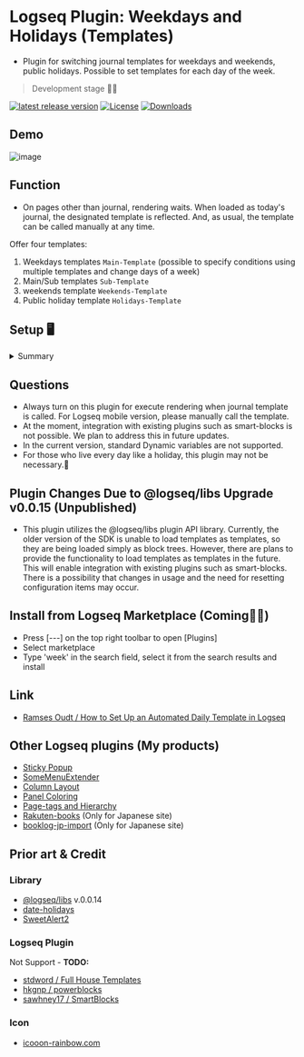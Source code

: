 # Logseq Plugin: Weekdays and Holidays (Templates)

- Plugin for switching journal templates for weekdays and weekends, public holidays. Possible to set templates for each day of the week.

> Development stage 👷🚧

[![latest release version](https://img.shields.io/github/v/release/YU000jp/logseq-plugin-weekdays-and-weekends)](https://github.com/YU000jp/logseq-plugin-weekdays-and-weekends/releases)
[![License](https://img.shields.io/github/license/YU000jp/logseq-plugin-weekdays-and-weekends?color=blue)](https://github.com/YU000jp/logseq-plugin-weekdays-and-weekends/LICENSE)
[![Downloads](https://img.shields.io/github/downloads/YU000jp/logseq-plugin-weekdays-and-weekends/total.svg)](https://github.com/YU000jp/logseq-plugin-weekdays-and-weekends/releases)

## Demo

![image](https://user-images.githubusercontent.com/111847207/235460001-a731d9eb-8b45-4c55-8789-d73e24bb655a.gif)

## Function

- On pages other than journal, rendering waits. When loaded as today's journal, the designated template is reflected. And, as usual, the template can be called manually at any time.

Offer four templates:

1. Weekdays templates `Main-Template`
(possible to specify conditions using multiple templates and change days of a week)
1. Main/Sub templates `Sub-Template`
1. weekends template `Weekends-Template`
1. Public holiday template `Holidays-Template`

## Setup 🖥️

<details><summary>Summary</summary>

1. Edit config.edn and replace (Press [---] on the top right toolbar to open [Settings])

```text
:default-templates
{:journals "Journal"}
```

![image](https://user-images.githubusercontent.com/111847207/235462277-dd42adda-713c-4d21-abb6-5c25e585ab2c.png)
> Be found around the 20th line.

2. Build templates

- Open templates page or any. Execute a slash command.

`Create sample for weekdays renderer`

![image](https://user-images.githubusercontent.com/111847207/235462948-8a18ad6e-c0e1-4839-a7b2-a4b436cfc6b3.png)
> In the sample, 4 templates be created.

3. Edit Templates

- Contents of templates is free spaces and open to interpretation by you. By right-clicking on the bullet, a context menu will appear, allowing you to select the color and font size.

4. Perform check

- As usual, possible to either wait for the date to change or delete the current day's journal. To delete it, right-click on the date title and select "Delete" from the context menu. Make a copy in advance, as current journal page be deleted.

5. Change to specific days of the week (Option)

Open the page that was built. Click on the area to the right of WAITING labels to edit the renderer.

1. Specify days of week in 3 letters like "Sun" and separate them with an "&". And possible to select 'All'. This is for bundling templates together.
1. It is possible to replicate renderers, not limited to Main-Template and Weekends-Template. And manually change the names of 4 templates as they are just names of the templates. A block can have a maximum of seven renderings, but if the weekdays overlap, only one of them will be executed. During runtime, the block with renderings be removed.

![image](https://user-images.githubusercontent.com/111847207/235461336-8e7db7bf-a29a-4796-8599-5ecf659b8d67.gif)

6. Open plugin settings

- By default, 2 options are turned off.

2 Options:

1. Switch to Sub-Template for a week
1. Switch to Holidays-Template

![image](https://user-images.githubusercontent.com/111847207/235469056-e5fd49e0-9b3d-4af9-bff9-5eabcd93c399.png)

</details>

## Questions

- Always turn on this plugin for execute rendering when journal template is called. For Logseq mobile version, please manually call the template.
- At the moment, integration with existing plugins such as smart-blocks is not possible. We plan to address this in future updates.
- In the current version, standard Dynamic variables are not supported.
- For those who live every day like a holiday, this plugin may not be necessary.🤣

## Plugin Changes Due to @logseq/libs Upgrade v0.0.15 (Unpublished)

- This plugin utilizes the @logseq/libs plugin API library. Currently, the older version of the SDK is unable to load templates as templates, so they are being loaded simply as block trees. However, there are plans to provide the functionality to load templates as templates in the future. This will enable integration with existing plugins such as smart-blocks. There is a possibility that changes in usage and the need for resetting configuration items may occur.

## Install from Logseq Marketplace (Coming👷🚧)

- Press [---] on the top right toolbar to open [Plugins]
- Select marketplace
- Type 'week' in the search field, select it from the search results and install

## Link

- [Ramses Oudt / How to Set Up an Automated Daily Template in Logseq](https://thinkstack.club/how-to-set-up-an-automated-daily-template-in-logseq/)

## Other Logseq plugins (My products)

- [Sticky Popup](https://github.com/YU000jp/logseq-plugin-sticky-popup)
- [SomeMenuExtender](https://github.com/YU000jp/logseq-plugin-some-menu-extender)
- [Column Layout](https://github.com/YU000jp/Logseq-column-Layout)
- [Panel Coloring](https://github.com/YU000jp/logseq-plugin-panel-coloring)
- [Page-tags and Hierarchy](https://github.com/YU000jp/logseq-page-tags-and-hierarchy)
- [Rakuten-books](https://github.com/YU000jp/logseq-plugin-rakuten-books) (Only for Japanese site)
- [booklog-jp-import](https://github.com/YU000jp/logseq-plugin-booklog-jp-import) (Only for Japanese site)

## Prior art & Credit

### Library

- [@logseq/libs](https://logseq.github.io/plugins/) v.0.0.14
- [date-holidays](https://github.com/commenthol/date-holidays)
- [SweetAlert2](https://sweetalert2.github.io/)

### Logseq Plugin

Not Support - **TODO:**

- [stdword / Full House Templates](https://github.com/stdword/logseq13-full-house-plugin)
- [hkgnp / powerblocks](https://github.com/hkgnp/logseq-powerblocks-plugin)
- [sawhney17 / SmartBlocks](https://github.com/sawhney17/logseq-smartblocks)

### Icon

- [icooon-rainbow.com](https://icon-rainbow.com/%e3%82%a4%e3%83%93%e3%82%ad%e3%82%92%e3%81%8b%e3%81%84%e3%81%a6%e5%af%9d%e3%81%a6%e3%82%8b%e4%ba%ba%e3%81%ae%e3%82%a2%e3%82%a4%e3%82%b3%e3%83%b3%e7%b4%a0%e6%9d%90/)
